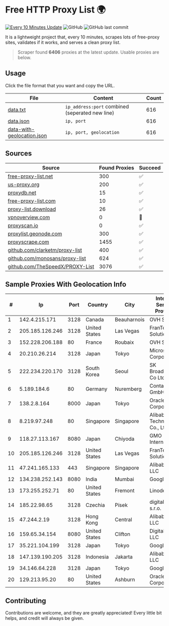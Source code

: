 
# Free HTTP Proxy List 🌍

[![Every 10 Minutes Update](https://github.com/mertguvencli/http-proxy-list/actions/workflows/main.yml/badge.svg?branch=main)](https://github.com/mertguvencli/http-proxy-list/actions/workflows/main.yml)
![GitHub](https://img.shields.io/github/license/mertguvencli/http-proxy-list)
![GitHub last commit](https://img.shields.io/github/last-commit/mertguvencli/http-proxy-list)

It is a lightweight project that, every 10 minutes, scrapes lots of free-proxy sites, validates if it works, and serves a clean proxy list.


> Scraper found **6406** proxies at the latest update. Usable proxies are below.

## Usage

Click the file format that you want and copy the URL.


|File|Content|Count|
|----|-------|-----|
|[data.txt](https://raw.githubusercontent.com/mertguvencli/http-proxy-list/main/proxy-list/data.txt)|`ip_address:port` combined (seperated new line)|616|
|[data.json](https://raw.githubusercontent.com/mertguvencli/http-proxy-list/main/proxy-list/data.json)|`ip, port`|616|
|[data-with-geolocation.json](https://raw.githubusercontent.com/mertguvencli/http-proxy-list/main/proxy-list/data-with-geolocation.json)|`ip, port, geolocation`|616|

## Sources

|Source|Found Proxies|Succeed|
|------|-------------|-------|
|[free-proxy-list.net](https://free-proxy-list.net)|300|✅|
|[us-proxy.org](https://www.us-proxy.org)|200|✅|
|[proxydb.net](http://proxydb.net)|15|✅|
|[free-proxy-list.com](https://free-proxy-list.com/?page=&port=&type%5B%5D=http&type%5B%5D=https&up_time=0&search=Search)|10|✅|
|[proxy-list.download](https://www.proxy-list.download/HTTP)|26|✅|
|[vpnoverview.com](https://vpnoverview.com/privacy/anonymous-browsing/free-proxy-servers)|0|🚫|
|[proxyscan.io](https://www.proxyscan.io)|0|✅|
|[proxylist.geonode.com](https://proxylist.geonode.com/api/proxy-list?limit=300&page=1&sort_by=lastChecked&sort_type=desc&protocols=http,https)|300|✅|
|[proxyscrape.com](https://api.proxyscrape.com/v2/?request=displayproxies&protocol=http&timeout=10000&country=all&ssl=all&anonymity=all)|1455|✅|
|[github.com/clarketm/proxy-list](https://raw.githubusercontent.com/clarketm/proxy-list/master/proxy-list-raw.txt)|400|✅|
|[github.com/monosans/proxy-list](https://raw.githubusercontent.com/monosans/proxy-list/main/proxies/http.txt)|624|✅|
|[github.com/TheSpeedX/PROXY-List](https://raw.githubusercontent.com/TheSpeedX/PROXY-List/master/http.txt)|3076|✅|


## Sample Proxies With Geolocation Info

|#|Ip|Port|Country|City|Internet Service Provider|
|-|--|----|-------|----|-------------------------|
|1|142.4.215.171|3128|Canada|Beauharnois|OVH SAS|
|2|205.185.126.246|3128|United States|Las Vegas|FranTech Solutions|
|3|152.228.206.188|80|France|Roubaix|OVH SAS|
|4|20.210.26.214|3128|Japan|Tokyo|Microsoft Corporation|
|5|222.234.220.170|3128|South Korea|Seoul|SK Broadband Co Ltd|
|6|5.189.184.6|80|Germany|Nuremberg|Contabo GmbH|
|7|138.2.8.164|8000|Japan|Tokyo|Oracle Corporation|
|8|8.219.97.248|80|Singapore|Singapore|Alibaba (US) Technology Co., Ltd.|
|9|118.27.113.167|8080|Japan|Chiyoda|GMO Internet, Inc.|
|10|205.185.126.246|3128|United States|Las Vegas|FranTech Solutions|
|11|47.241.165.133|443|Singapore|Singapore|Alibaba.com LLC|
|12|134.238.252.143|8080|India|Mumbai|Google LLC|
|13|173.255.252.71|80|United States|Fremont|Linode, LLC|
|14|185.22.98.65|3128|Czechia|Písek|digital cave s.r.o.|
|15|47.244.2.19|3128|Hong Kong|Central|Alibaba.com LLC|
|16|159.65.34.154|8080|United States|Clifton|DigitalOcean, LLC|
|17|35.221.104.199|3128|Japan|Tokyo|Google LLC|
|18|147.139.190.205|3128|Indonesia|Jakarta|Alibaba.com LLC|
|19|34.146.64.228|3128|Japan|Tokyo|Google LLC|
|20|129.213.95.20|80|United States|Ashburn|Oracle Corporation|



## Contributing

Contributions are welcome, and they are greatly appreciated! Every
little bit helps, and credit will always be given.

